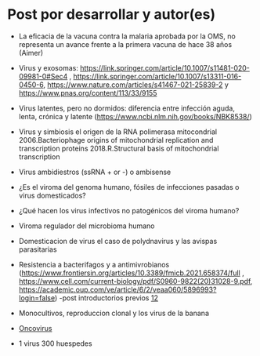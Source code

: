 # Post por desarrollar y  autor(es)

* La eficacia de la vacuna contra la malaria aprobada por la OMS, no representa un avance frente a la primera vacuna  de hace 38 años (Aimer)

* Virus y exosomas: https://link.springer.com/article/10.1007/s11481-020-09981-0#Sec4 , https://link.springer.com/article/10.1007/s13311-016-0450-6, https://www.nature.com/articles/s41467-021-25839-2 y https://www.pnas.org/content/113/33/9155

* Virus  latentes, pero no dormidos: diferencia entre infección aguda, lenta, crónica y latente (https://www.ncbi.nlm.nih.gov/books/NBK8538/)  

* Virus y simbiosis el origen de la RNA polimerasa mitocondrial  
2006.Bacteriophage origins of mitochondrial replication and transcription proteins
2018.R.Structural basis of mitochondrial transcription
* Virus ambidiestros (ssRNA + or -) o ambisense

* 	¿Es el viroma del genoma humano, fósiles de infecciones pasadas o virus domesticados? 

* ¿Qué hacen los virus infectivos no patogénicos del viroma humano? 

* Viroma regulador del microbioma humano 

*	Domesticacion de virus el caso de polydnavirus y las avispas parasitarias 

* Resistencia a bacterifagos y a antimivrobianos (https://www.frontiersin.org/articles/10.3389/fmicb.2021.658374/full , 
https://www.cell.com/current-biology/pdf/S0960-9822(20)31028-9.pdf, https://academic.oup.com/ve/article/6/2/veaa060/5896993?login=false)
-post introductorios previos [1](https://www.facebook.com/watch/?v=564142215004380)[2](https://www.facebook.com/BioViral/posts/346112330849416)

* Monocultivos, reproduccion clonal y los virus de la banana 

* [Oncovirus](https://www.facebook.com/permalink.php?story_fbid=281912286866926&id=107088044349352)

* 1 virus 300 huespedes


